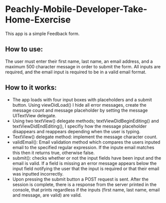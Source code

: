 # Peachly-Mobile-Developer-Take-Home-Exercise
This app is a simple Feedback form.

## How to use:
The user must enter their first name, last name, an email address, and a maximum 500 character message in order to submit the form. All inputs are required, and the email input is required to be in a valid email format.

## How to it works:
- The app loads with four input boxes with placeholders and a submit button. Using viewDidLoad() I hide all error messages, create the message count and message placeholder by setting the message UITextView delegate. 
- Using two textView() delegate methods; textViewDidBeginEditing() and textViewDidEndEditing(), I specifiy how the message placeholder disappears and reappears depending when the user is typing. 
- TextView() delegate method: implement the message character count. 
- validEmail(): Email validation method which compares the users inputed email to the specified regular expression. If the inpute email matches this then it returns true, otherwise false. 
- submit(): checks whether or not the input fields have been input and the email is valid. If a field is missing an error message appears below the input field notifying the user that the input is required or that their email was inputted incorrectly. 
- Upon pressing the submit button a POST request is sent. After the session is complete, there is a response from the server printed in the console, that prints regardless if the inputs (first name, last name, email and message, are valid) are valid. 

